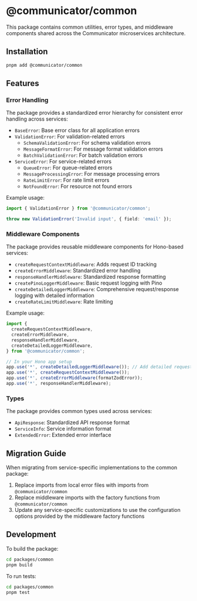 # @communicator/common

This package contains common utilities, error types, and middleware components shared across the Communicator microservices architecture.

## Installation

```bash
pnpm add @communicator/common
```

## Features

### Error Handling

The package provides a standardized error hierarchy for consistent error handling across services:

- `BaseError`: Base error class for all application errors
- `ValidationError`: For validation-related errors
  - `SchemaValidationError`: For schema validation errors
  - `MessageFormatError`: For message format validation errors
  - `BatchValidationError`: For batch validation errors
- `ServiceError`: For service-related errors
  - `QueueError`: For queue-related errors
  - `MessageProcessingError`: For message processing errors
  - `RateLimitError`: For rate limit errors
  - `NotFoundError`: For resource not found errors

Example usage:

```typescript
import { ValidationError } from '@communicator/common';

throw new ValidationError('Invalid input', { field: 'email' });
```

### Middleware Components

The package provides reusable middleware components for Hono-based services:

- `createRequestContextMiddleware`: Adds request ID tracking
- `createErrorMiddleware`: Standardized error handling
- `responseHandlerMiddleware`: Standardized response formatting
- `createPinoLoggerMiddleware`: Basic request logging with Pino
- `createDetailedLoggerMiddleware`: Comprehensive request/response logging with detailed information
- `createRateLimitMiddleware`: Rate limiting

Example usage:

```typescript
import {
  createRequestContextMiddleware,
  createErrorMiddleware,
  responseHandlerMiddleware,
  createDetailedLoggerMiddleware,
} from '@communicator/common';

// In your Hono app setup
app.use('*', createDetailedLoggerMiddleware()); // Add detailed request/response logging
app.use('*', createRequestContextMiddleware());
app.use('*', createErrorMiddleware(formatZodError));
app.use('*', responseHandlerMiddleware);
```

### Types

The package provides common types used across services:

- `ApiResponse`: Standardized API response format
- `ServiceInfo`: Service information format
- `ExtendedError`: Extended error interface

## Migration Guide

When migrating from service-specific implementations to the common package:

1. Replace imports from local error files with imports from `@communicator/common`
2. Replace middleware imports with the factory functions from `@communicator/common`
3. Update any service-specific customizations to use the configuration options provided by the middleware factory functions

## Development

To build the package:

```bash
cd packages/common
pnpm build
```

To run tests:

```bash
cd packages/common
pnpm test
```

